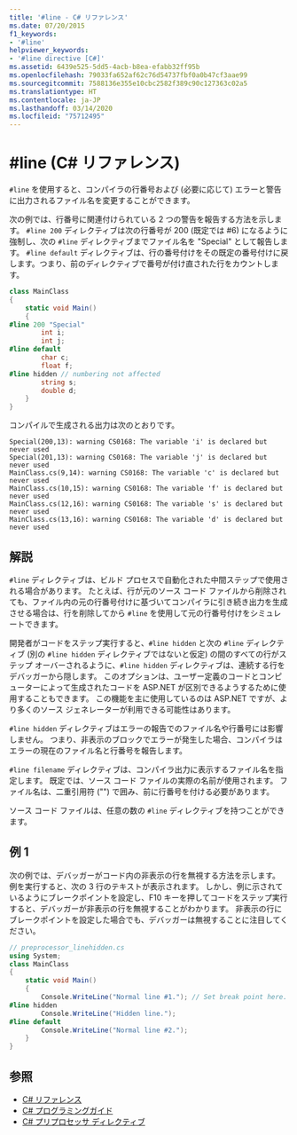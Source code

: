 ```yaml
---
title: '#line - C# リファレンス'
ms.date: 07/20/2015
f1_keywords:
- '#line'
helpviewer_keywords:
- '#line directive [C#]'
ms.assetid: 6439e525-5dd5-4acb-b8ea-efabb32ff95b
ms.openlocfilehash: 79033fa652af62c76d54737fbf0a0b47cf3aae99
ms.sourcegitcommit: 7588136e355e10cbc2582f389c90c127363c02a5
ms.translationtype: HT
ms.contentlocale: ja-JP
ms.lasthandoff: 03/14/2020
ms.locfileid: "75712495"
---
```

# <a name="line-c-reference"></a>#line (C# リファレンス)

`#line` を使用すると、コンパイラの行番号および (必要に応じて) エラーと警告に出力されるファイル名を変更することができます。

次の例では、行番号に関連付けられている 2 つの警告を報告する方法を示します。 `#line 200` ディレクティブは次の行番号が 200 (既定では #6) になるように強制し、次の `#line` ディレクティブまでファイル名を "Special" として報告します。 `#line default` ディレクティブは、行の番号付けをその既定の番号付けに戻します。つまり、前のディレクティブで番号が付け直された行をカウントします。

```csharp
class MainClass
{
    static void Main()
    {
#line 200 "Special"
        int i;
        int j;
#line default
        char c;
        float f;
#line hidden // numbering not affected
        string s;
        double d;
    }
}
```

コンパイルで生成される出力は次のとおりです。

```console
Special(200,13): warning CS0168: The variable 'i' is declared but never used
Special(201,13): warning CS0168: The variable 'j' is declared but never used
MainClass.cs(9,14): warning CS0168: The variable 'c' is declared but never used
MainClass.cs(10,15): warning CS0168: The variable 'f' is declared but never used
MainClass.cs(12,16): warning CS0168: The variable 's' is declared but never used
MainClass.cs(13,16): warning CS0168: The variable 'd' is declared but never used
```

## <a name="remarks"></a>解説

`#line` ディレクティブは、ビルド プロセスで自動化された中間ステップで使用される場合があります。 たとえば、行が元のソース コード ファイルから削除されても、ファイル内の元の行番号付けに基づいてコンパイラに引き続き出力を生成させる場合は、行を削除してから `#line` を使用して元の行番号付けをシミュレートできます。

開発者がコードをステップ実行すると、`#line hidden` と次の `#line` ディレクティブ (別の `#line hidden` ディレクティブではないと仮定) の間のすべての行がステップ オーバーされるように、`#line hidden` ディレクティブは、連続する行をデバッガーから隠します。 このオプションは、ユーザー定義のコードとコンピューターによって生成されたコードを ASP.NET が区別できるようするために使用することもできます。 この機能を主に使用しているのは ASP.NET ですが、より多くのソース ジェネレーターが利用できる可能性はあります。

`#line hidden` ディレクティブはエラーの報告でのファイル名や行番号には影響しません。 つまり、非表示のブロックでエラーが発生した場合、コンパイラはエラーの現在のファイル名と行番号を報告します。

`#line filename` ディレクティブは、コンパイラ出力に表示するファイル名を指定します。 既定では、ソース コード ファイルの実際の名前が使用されます。 ファイル名は、二重引用符 ("") で囲み、前に行番号を付ける必要があります。

ソース コード ファイルは、任意の数の `#line` ディレクティブを持つことができます。

## <a name="example-1"></a>例 1

次の例では、デバッガーがコード内の非表示の行を無視する方法を示します。 例を実行すると、次の 3 行のテキストが表示されます。 しかし、例に示されているようにブレークポイントを設定し、F10 キーを押してコードをステップ実行すると、デバッガーが非表示の行を無視することがわかります。 非表示の行にブレークポイントを設定した場合でも、デバッガーは無視することに注目してください。

```csharp
// preprocessor_linehidden.cs
using System;
class MainClass
{
    static void Main()
    {
        Console.WriteLine("Normal line #1."); // Set break point here.
#line hidden
        Console.WriteLine("Hidden line.");
#line default
        Console.WriteLine("Normal line #2.");
    }
}
```

## <a name="see-also"></a>参照

- [C# リファレンス](../index.md)
- [C# プログラミングガイド](../../programming-guide/index.md)
- [C# プリプロセッサ ディレクティブ](./index.md)
